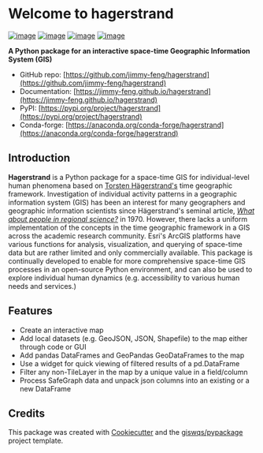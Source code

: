 # Welcome to hagerstrand


[![image](https://img.shields.io/pypi/v/hagerstrand.svg)](https://pypi.python.org/pypi/hagerstrand)
[![image](https://img.shields.io/badge/License-MIT-yellow.svg)](https://opensource.org/licenses/MIT)
[![image](https://pepy.tech/badge/hagerstrand)](https://pepy.tech/project/hagerstrand)
[![image](https://img.shields.io/conda/vn/conda-forge/hagerstrand.svg)](https://anaconda.org/conda-forge/hagerstrand)

**A Python package for an interactive space-time Geographic Information System (GIS)**

- GitHub repo: [https://github.com/jimmy-feng/hagerstrand](https://github.com/jimmy-feng/hagerstrand)
- Documentation: [https://jimmy-feng.github.io/hagerstrand](https://jimmy-feng.github.io/hagerstrand)
- PyPI: [https://pypi.org/project/hagerstrand](https://pypi.org/project/hagerstrand)
- Conda-forge: [https://anaconda.org/conda-forge/hagerstrand](https://anaconda.org/conda-forge/hagerstrand)
    

## Introduction
**Hagerstrand** is a Python package for a space-time GIS for individual-level human phenomena based on [Torsten Hägerstrand's](https://en.wikipedia.org/wiki/Torsten_H%C3%A4gerstrand) time geographic framework. Investigation of individual activity patterns in a geographic information system (GIS) has been an interest for many geographers and geographic information scientists since Hägerstrand's seminal article, [*What about people in regional science?*](https://doi.org/10.1007/BF01936872) in 1970. However, there lacks a uniform implementation of the concepts in the time geographic framework in a GIS across the academic research community. Esri's ArcGIS platforms have various functions for analysis, visualization, and querying of space-time data but are rather limited and only commercially available. This package is continually developed to enable for more comprehensive space-time GIS processes in an open-source Python environment, and can also be used to explore individual human dynamics (e.g. accessibility to various human needs and services.)



## Features

- Create an interactive map
- Add local datasets (e.g. GeoJSON, JSON, Shapefile) to the map either through code or GUI
- Add pandas DataFrames and GeoPandas GeoDataFrames to the map
- Use a widget for quick viewing of filtered results of a pd.DataFrame
- Filter any non-TileLayer in the map by a unique value in a field/column
- Process SafeGraph data and unpack json columns into an existing or a new DataFrame 

## Credits

This package was created with [Cookiecutter](https://github.com/cookiecutter/cookiecutter) and the [giswqs/pypackage](https://github.com/giswqs/pypackage) project template.
